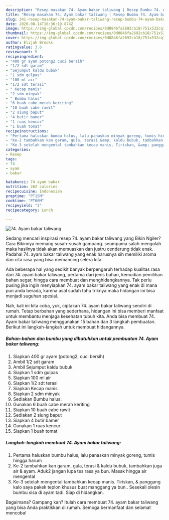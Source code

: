 ```yaml
---
description: "Resep masakan 74. Ayam bakar taliwang | Resep Bumbu 74. Ayam bakar taliwang Yang Lezat"
title: "Resep masakan 74. Ayam bakar taliwang | Resep Bumbu 74. Ayam bakar taliwang Yang Lezat"
slug: 341-resep-masakan-74-ayam-bakar-taliwang-resep-bumbu-74-ayam-bakar-taliwang-yang-lezat
date: 2020-08-14T16:36:19.874Z
image: https://img-global.cpcdn.com/recipes/0d0846fa2692cb18/751x532cq70/74-ayam-bakar-taliwang-foto-resep-utama.jpg
thumbnail: https://img-global.cpcdn.com/recipes/0d0846fa2692cb18/751x532cq70/74-ayam-bakar-taliwang-foto-resep-utama.jpg
cover: https://img-global.cpcdn.com/recipes/0d0846fa2692cb18/751x532cq70/74-ayam-bakar-taliwang-foto-resep-utama.jpg
author: Elijah Brooks
ratingvalue: 3.6
reviewcount: 5
recipeingredient:
- "400 gr ayam potong2 cuci bersih"
- "1/2 sdt garam"
- "Sejumput kaldu bubuk"
- "1 sdm gulpas"
- "100 ml air"
- "1/2 sdt terasi"
- " Kecap manis"
- "2 sdm minyak"
- " Bumbu halus"
- "6 buah cabe merah keriting"
- "10 buah cabe rawit"
- "2 siung baput"
- "4 butir bamer"
- "1 ruas kencur"
- "1 buah tomat"
recipeinstructions:
- "Pertama haluskan bumbu halus, lalu panaskan minyak goreng, tumis hingga harum"
- "Ke-2 tambahkan kan garam, gula, terasi &amp; kaldu bubuk, tambahkan juga air &amp; ayam. Aduk2 jangan lupa tes rasa ya bun. Masak hingga air mengental"
- "Ke-3 setelah mengental tambahkan kecap manis. Tiriskan, &amp; panggang kalo saya pakek teplon khusus buat manggang ya bun.. Sesekali olesin bumbu sisa di ayam tadi. Siap di hidangkan."
categories:
- Resep
tags:
- 74
- ayam
- bakar

katakunci: 74 ayam bakar 
nutrition: 262 calories
recipecuisine: Indonesian
preptime: "PT15M"
cooktime: "PT60M"
recipeyield: "3"
recipecategory: Lunch

---
```



![74. Ayam bakar taliwang](https://img-global.cpcdn.com/recipes/0d0846fa2692cb18/751x532cq70/74-ayam-bakar-taliwang-foto-resep-utama.jpg)

Sedang mencari inspirasi resep 74. ayam bakar taliwang yang Bikin Ngiler? Cara Bikinnya memang susah-susah gampang. seumpama salah mengolah maka hasilnya tidak akan memuaskan dan justru cenderung tidak enak. Padahal 74. ayam bakar taliwang yang enak harusnya sih memiliki aroma dan cita rasa yang bisa memancing selera kita.

Ada beberapa hal yang sedikit banyak berpengaruh terhadap kualitas rasa dari 74. ayam bakar taliwang, pertama dari jenis bahan, kemudian pemilihan bahan segar, hingga cara membuat dan menghidangkannya. Tak perlu pusing jika ingin menyiapkan 74. ayam bakar taliwang yang enak di mana pun anda berada, karena asal sudah tahu triknya maka hidangan ini bisa menjadi suguhan spesial.




Nah, kali ini kita coba, yuk, ciptakan 74. ayam bakar taliwang sendiri di rumah. Tetap berbahan yang sederhana, hidangan ini bisa memberi manfaat untuk membantu menjaga kesehatan tubuh kita. Anda bisa membuat 74. Ayam bakar taliwang menggunakan 15 bahan dan 3 langkah pembuatan. Berikut ini langkah-langkah untuk membuat hidangannya.

<!--inarticleads1-->

##### Bahan-bahan dan bumbu yang dibutuhkan untuk pembuatan 74. Ayam bakar taliwang:

1. Siapkan 400 gr ayam (potong2, cuci bersih)
1. Ambil 1/2 sdt garam
1. Ambil Sejumput kaldu bubuk
1. Siapkan 1 sdm gulpas
1. Siapkan 100 ml air
1. Siapkan 1/2 sdt terasi
1. Siapkan  Kecap manis
1. Siapkan 2 sdm minyak
1. Sediakan  Bumbu halus:
1. Gunakan 6 buah cabe merah keriting
1. Siapkan 10 buah cabe rawit
1. Sediakan 2 siung baput
1. Siapkan 4 butir bamer
1. Gunakan 1 ruas kencur
1. Siapkan 1 buah tomat




<!--inarticleads2-->

##### Langkah-langkah membuat 74. Ayam bakar taliwang:

1. Pertama haluskan bumbu halus, lalu panaskan minyak goreng, tumis hingga harum
1. Ke-2 tambahkan kan garam, gula, terasi &amp; kaldu bubuk, tambahkan juga air &amp; ayam. Aduk2 jangan lupa tes rasa ya bun. Masak hingga air mengental
1. Ke-3 setelah mengental tambahkan kecap manis. Tiriskan, &amp; panggang kalo saya pakek teplon khusus buat manggang ya bun.. Sesekali olesin bumbu sisa di ayam tadi. Siap di hidangkan.




Bagaimana? Gampang kan? Itulah cara membuat 74. ayam bakar taliwang yang bisa Anda praktikkan di rumah. Semoga bermanfaat dan selamat mencoba!
